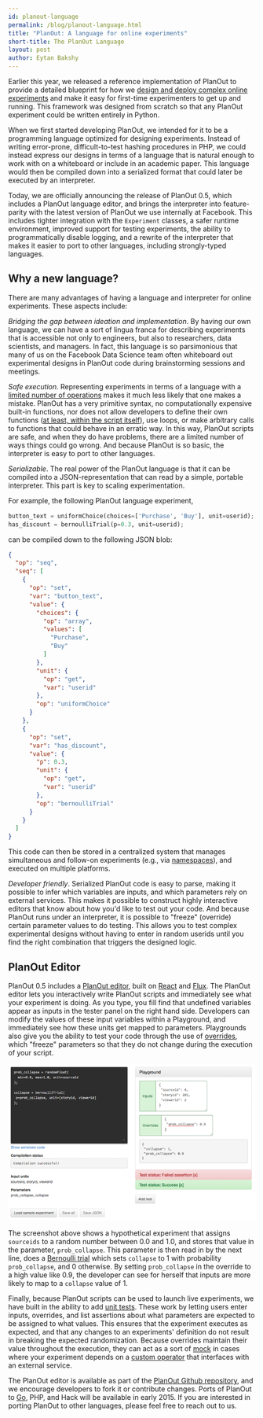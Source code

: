 ```yaml
---
id: planout-language
permalink: /blog/planout-language.html
title: "PlanOut: A language for online experiments"
short-title: The PlanOut Language
layout: post
author: Eytan Bakshy
---
```


Earlier this year, we released a reference implementation of PlanOut
to provide a detailed blueprint for how we
[design and deploy complex online experiments](http://arxiv.org/pdf/1409.3174v1.pdf) and make it easy for first-time experimenters to get up and running.
This framework was designed from scratch so that any PlanOut experiment could be written entirely in Python.

When we first started developing PlanOut, we intended for it to be a
programming language optimized for designing experiments.
Instead of writing error-prone, difficult-to-test hashing procedures
in PHP, we could instead express our designs in terms of a
language that is natural enough to work with on a whiteboard or include in an academic paper.  This language would then be compiled down into a serialized format that could later be executed by an interpreter.

Today, we are officially announcing the release of PlanOut 0.5, which includes
a PlanOut language editor, and brings the interpreter into
feature-parity with the latest version of PlanOut we use internally at Facebook. This
includes tighter integration with the `Experiment` classes, a safer runtime
environment, improved support for testing experiments, the ability to
programmatically disable logging, and a rewrite of the interpreter that makes it
easier to port to other languages, including strongly-typed languages.

## Why a new language? ##
There are many advantages of having a language and interpreter for online experiments.  These aspects include:

*Bridging the gap between ideation and implementation*. By having our own language, we can have a sort of lingua franca
for describing experiments that is accessible not only to engineers, but also to researchers, data scientists, and managers.
In fact, this language is so parsimonious that many of us on the Facebook Data Science team often whiteboard out experimental designs in PlanOut code during brainstorming sessions and meetings.

*Safe execution*. Representing experiments in terms of a language with a [limited
number of operations](planout-language-reference.html) makes it much less likely that one makes a mistake.
PlanOut has a very primitive syntax, no computationally expensive built-in functions, nor does not allow
developers to define their own functions ([at least, within the script itself](creating-new-operators.html)), use loops, or make arbitrary calls to
functions that could behave in an erratic way.  In this way, PlanOut scripts are
safe, and when they do have problems, there are a limited number of ways things
could go wrong.  And because PlanOut is so basic, the interpreter is easy to port to other languages.


*Serializable*. The real power of the PlanOut language is that it can be compiled into a JSON-representation that can read by a simple, portable interpreter.  This part is key to scaling experimentation.

For example, the following PlanOut language experiment,

```python
button_text = uniformChoice(choices=['Purchase', 'Buy'], unit=userid);
has_discount = bernoulliTrial(p=0.3, unit=userid);
```

can be compiled down to the following JSON blob:

```json
{
  "op": "seq",
  "seq": [
    {
      "op": "set",
      "var": "button_text",
      "value": {
        "choices": {
          "op": "array",
          "values": [
            "Purchase",
            "Buy"
          ]
        },
        "unit": {
          "op": "get",
          "var": "userid"
        },
        "op": "uniformChoice"
      }
    },
    {
      "op": "set",
      "var": "has_discount",
      "value": {
        "p": 0.3,
        "unit": {
          "op": "get",
          "var": "userid"
        },
        "op": "bernoulliTrial"
      }
    }
  ]
}
```

This code can then be stored in a centralized system that manages simultaneous and follow-on experiments (e.g., via [namespaces](namespaces.html)), and executed on multiple platforms.

*Developer friendly*. Serialized PlanOut code is easy to parse, making it possible to infer which variables are inputs, and which parameters rely on external services.  This makes it possible to construct highly interactive editors that know about how you'd like to test out your code.  And because PlanOut runs under an interpreter, it is possible to "freeze" (override) certain parameter values to do testing. This allows you to test complex experimental designs without having to enter in random userids until you find the right combination that triggers the designed logic.


## PlanOut Editor ##
PlanOut 0.5 includes a [PlanOut editor](http://planout-editor.herokuapp.com), built on [React](https://facebook.github.io/react/) and [Flux](https://facebook.github.io/flux/). The PlanOut editor lets you
interactively write PlanOut scripts and immediately see what your experiment is
doing.  As you type, you fill find that undefined variables appear as inputs in
the tester panel on the right hand side.  Developers can modify the values of
these input variables within a Playground, and immediately see how these units
get mapped to parameters.  Playgrounds also give you the ability to test your
code through the use of [overrides](testing.html), which "freeze" parameters so
that they do not change during the execution of your script.


![PlanOut Editor](../static/planout_editor_2.png "The PlanOut editor.")

The screenshot above shows a hypothetical experiment that assigns `sourceids` to
a random number between 0.0 and 1.0, and stores that value in the parameter,
`prob_collapse`.  This parameter is then read in by the next line, does a
[Bernoulli trial](random-operators.html) which sets `collapse` to 1 with probability
`prob_collapse`, and 0 otherwise.  By setting `prob_collapse` in the override to
a high value like 0.9, the developer can see for herself that inputs are more
likely to map to a `collapse` value of 1.

Finally, because PlanOut scripts can be used to launch live experiments, we
have built in the ability to add [unit tests](http://en.wikipedia.org/wiki/Unit_testing).  These work by letting users enter inputs, overrides, and list assertions about what parameters are expected to be assigned to what values.  This ensures that the experiment executes as expected, and that any changes to an experiments' definition do not result in breaking the expected randomization.   Because overrides maintain their value throughout the execution, they can act as
a sort of [mock](http://en.wikipedia.org/wiki/Test-driven_development#Fakes.2C_mocks_and_integration_tests)
in cases where your experiment depends on a [custom operator](creating-new-operators.html) that interfaces with
an external service.

The PlanOut editor is available as part of the [PlanOut Github repository](http://facebook.github.io/planout/), and we encourage developers to fork it or contribute changes.  Ports of PlanOut to [Go](https://github.com/URXtech/planout-golang), PHP, and Hack will be available in early 2015. If you are interested in porting PlanOut to other languages, please feel free to reach out to us.
